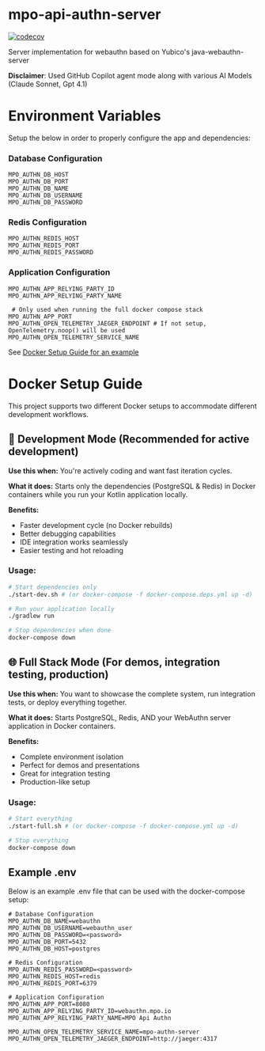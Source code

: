 # mpo-api-authn-server

[![codecov](https://codecov.io/gh/hitoshura25/mpo-api-authn-server/graph/badge.svg?token=DMqg4cl5Vq)](https://codecov.io/gh/hitoshura25/mpo-api-authn-server)

Server implementation for webauthn based on Yubico's java-webauthn-server

**Disclaimer**: Used GitHub Copilot agent mode along with various AI Models (Claude Sonnet, Gpt 4.1)

# Environment Variables

Setup the below in order to properly configure the app and dependencies:

### Database Configuration

```
MPO_AUTHN_DB_HOST
MPO_AUTHN_DB_PORT
MPO_AUTHN_DB_NAME
MPO_AUTHN_DB_USERNAME
MPO_AUTHN_DB_PASSWORD
```

### Redis Configuration

```
MPO_AUTHN_REDIS_HOST
MPO_AUTHN_REDIS_PORT
MPO_AUTHN_REDIS_PASSWORD
```

### Application Configuration

```
MPO_AUTHN_APP_RELYING_PARTY_ID
MPO_AUTHN_APP_RELYING_PARTY_NAME

 # Only used when running the full docker compose stack
MPO_AUTHN_APP_PORT
MPO_AUTHN_OPEN_TELEMETRY_JAEGER_ENDPOINT # If not setup, OpenTelemetry.noop() will be used
MPO_AUTHN_OPEN_TELEMETRY_SERVICE_NAME
```

See [Docker Setup Guide for an example](#example-env)

# Docker Setup Guide

This project supports two different Docker setups to accommodate different development workflows.

## 🔧 Development Mode (Recommended for active development)

**Use this when:** You're actively coding and want fast iteration cycles.

**What it does:** Starts only the dependencies (PostgreSQL & Redis) in Docker containers while you run your Kotlin
application locally.

**Benefits:**

- Faster development cycle (no Docker rebuilds)
- Better debugging capabilities
- IDE integration works seamlessly
- Easier testing and hot reloading

### Usage:

```bash
# Start dependencies only
./start-dev.sh # (or docker-compose -f docker-compose.deps.yml up -d)

# Run your application locally
./gradlew run

# Stop dependencies when done
docker-compose down
```

## 🌐 Full Stack Mode (For demos, integration testing, production)

**Use this when:** You want to showcase the complete system, run integration tests, or deploy everything together.

**What it does:** Starts PostgreSQL, Redis, AND your WebAuthn server application in Docker containers.

**Benefits:**

- Complete environment isolation
- Perfect for demos and presentations
- Great for integration testing
- Production-like setup

### Usage:

```bash
# Start everything
./start-full.sh # (or docker-compose -f docker-compose.yml up -d)

# Stop everything
docker-compose down
```

## Example .env

Below is an example .env file that can be used with the docker-compose setup:

```
# Database Configuration
MPO_AUTHN_DB_NAME=webauthn
MPO_AUTHN_DB_USERNAME=webauthn_user
MPO_AUTHN_DB_PASSWORD=<password>
MPO_AUTHN_DB_PORT=5432
MPO_AUTHN_DB_HOST=postgres

# Redis Configuration
MPO_AUTHN_REDIS_PASSWORD=<password>
MPO_AUTHN_REDIS_HOST=redis
MPO_AUTHN_REDIS_PORT=6379

# Application Configuration
MPO_AUTHN_APP_PORT=8080
MPO_AUTHN_APP_RELYING_PARTY_ID=webauthn.mpo.io
MPO_AUTHN_APP_RELYING_PARTY_NAME=MPO Api Authn

MPO_AUTHN_OPEN_TELEMETRY_SERVICE_NAME=mpo-authn-server
MPO_AUTHN_OPEN_TELEMETRY_JAEGER_ENDPOINT=http://jaeger:4317
```
